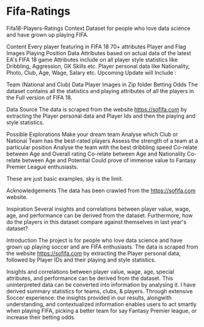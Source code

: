 # Fifa-Ratings
Fifa18-Players-Ratings
Context
Dataset for people who love data science and have grown up playing FIFA.

Content
Every player featuring in FIFA 18
70+ attributes
Player and Flag Images
Playing Position Data
Attributes based on actual data of the latest EA's FIFA 18 game
Attributes include on all player style statistics like Dribbling, Aggression, GK Skills etc.
Player personal data like Nationality, Photo, Club, Age, Wage, Salary etc.
Upcoming Update will Include :

Team (National and Club) Data
Player Images in Zip folder
Betting Odds
The dataset contains all the statistics and playing attributes of all the players in the Full version of FIFA 18.

Data Source
The data is scraped from the website https://sofifa.com by extracting the Player personal data and Player Ids and then the playing and style statistics.

Possible Explorations
Make your dream team
Analyse which Club or National Team has the best-rated players
Assess the strength of a team at a particular position
Analyse the team with the best dribbling speed
Co-relate between Age and Overall rating
Co-relate between Age and Nationality
Co-relate between Age and Potential
Could prove of immense value to Fantasy Premier League enthusiasts.

These are just basic examples, sky is the limit.

Acknowledgements
The data has been crawled from the https://sofifa.com website.

Inspiration
Several insights and correlations between player value, wage, age, and performance can be derived from the dataset. Furthermore, how do the players in this dataset compare against themselves in last year's dataset?

Introduction
The project is for people who love data science and have grown up playing soccer and are FIFA enthusiasts. The data is scraped from the website https://sofifa.com by extracting the Player personal data, followed by Player IDs and their playing and style statistics.

Insights and correlations between player value, wage, age, special attributes, and performance can be derived from the dataset. This uninterpreted data can be converted into information by analysing it. I have derived summary statistics for teams, clubs, & players. Through extensive Soccer experience: the insights provided in our results, alongwith understanding, and contextualized information enables users to act smartly when playing FIFA, picking a better team for say Fantasy Premier league, or increase their betting odds.

